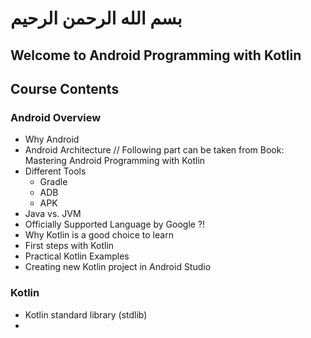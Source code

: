 # بسم الله الرحمن الرحيم

## Welcome to Android Programming with Kotlin

## Course Contents

###  Android Overview
- Why Android
- Android Architecture
// Following part can be taken from Book: Mastering Android Programming with Kotlin
- Different Tools
  - Gradle
  - ADB
  - APK
- Java vs. JVM
- Officially Supported Language by Google ?!
- Why Kotlin is a good choice to learn
- First steps with Kotlin
- Practical Kotlin Examples
- Creating new Kotlin project in Android Studio

### Kotlin
- Kotlin standard library (stdlib)
-  
